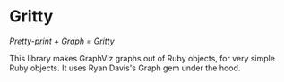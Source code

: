 # Gritty
_Pretty-print + Graph = Gritty_

This library makes GraphViz graphs out of Ruby objects, for very simple Ruby objects.  It uses Ryan Davis's Graph gem under the hood.
